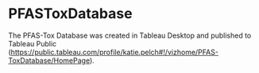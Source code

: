 # PFASToxDatabase

The PFAS-Tox Database was created in Tableau Desktop and published to Tableau Public (https://public.tableau.com/profile/katie.pelch#!/vizhome/PFAS-ToxDatabase/HomePage). 
